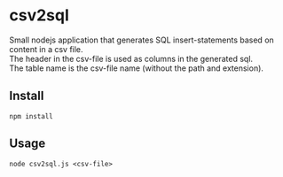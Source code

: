 # csv2sql

Small nodejs application that generates SQL insert-statements based on content in a csv file.  
The header in the csv-file is used as columns in the generated sql.  
The table name is the csv-file name (without the path and extension).  


## Install
```
npm install
```

## Usage
```
node csv2sql.js <csv-file>
```
